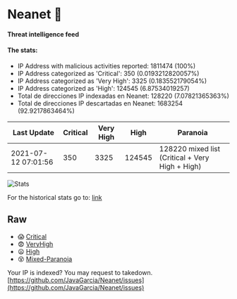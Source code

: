 # Neanet :hocho:
#### Threat intelligence feed
#### The stats:

- IP Address with malicious activities reported: 1811474 (100%)
- IP Address categorized as 'Critical':  350 (0.0193212820057%)
- IP Address categorized as 'Very High':  3325 (0.183552179054%)
- IP Address categorized as 'High':  124545 (6.87534019257)
- Total de direcciones IP indexadas en Neanet:  128220 (7.07821365363%)
- Total de direcciones IP descartadas en Neanet:  1683254 (92.9217863464%)

| Last Update | Critical | Very High | High | Paranoia |
| --- | --- | --- | --- | --- |
| 2021-07-12 07:01:56 | 350 | 3325 | 124545 | 128220 mixed list (Critical + Very High + High)|

![Stats](https://docs.google.com/spreadsheets/d/e/2PACX-1vSnaNMIXVabIpDJjufMlzH7poXnshF3mgd8Is1g9ytUEzVsP5my4Trn8f-xkoLLQ38xpL3HtmUexLo6/pubchart?oid=501124687&format=image)

For the historical stats go to: [link](/stats.csv)
## Raw
- :scream: [Critical](https://raw.githubusercontent.com/JavaGarcia/Neanet/master/blacklists/neanet_critical.txt)
- :fearful: [VeryHigh](https://raw.githubusercontent.com/JavaGarcia/Neanet/master/blacklists/neanet_veryHigh.txtt)
- :frowning: [High](https://raw.githubusercontent.com/JavaGarcia/Neanet/master/blacklists/neanet_high.txt)
- :dizzy_face: [Mixed-Paranoia](https://raw.githubusercontent.com/JavaGarcia/Neanet/master/blacklists/neanet_all.txt)


Your IP is indexed? You may request to takedown. [https://github.com/JavaGarcia/Neanet/issues](https://github.com/JavaGarcia/Neanet/issues)








































































































































































































































































































































































































































































































































































































































































































































































































































































































































































































































































































































































































































































































































































































































































































































































































































































































































































































































































































































































































































































































































































































































































































































































































































































































































































































































































































































































































































































































































































































































































































































































































































































































































































































































































































































































































































































































































































































































































































































































































































































































































































































































































































































































































































































































































































































































































































































































































































































































































































































































































































































































































































































































































































































































































































































































































































































































































































































































































































































































































































































































































































































































































































































































































































































































































































































































































































































































































































































































































































































































































































































































































































































































































































































































































































































































































































































































































